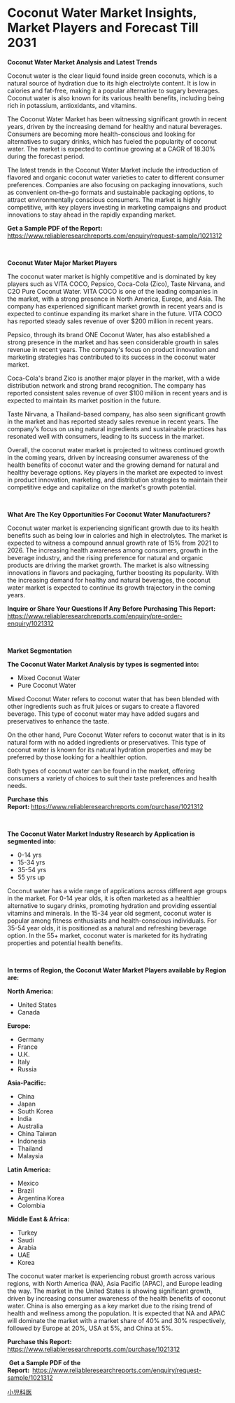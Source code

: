 <p><h1>Coconut Water Market Insights, Market Players and Forecast Till 2031</h1></p><p><strong>Coconut Water Market Analysis and Latest Trends</strong></p>
<p><p>Coconut water is the clear liquid found inside green coconuts, which is a natural source of hydration due to its high electrolyte content. It is low in calories and fat-free, making it a popular alternative to sugary beverages. Coconut water is also known for its various health benefits, including being rich in potassium, antioxidants, and vitamins.</p><p>The Coconut Water Market has been witnessing significant growth in recent years, driven by the increasing demand for healthy and natural beverages. Consumers are becoming more health-conscious and looking for alternatives to sugary drinks, which has fueled the popularity of coconut water. The market is expected to continue growing at a CAGR of 18.30% during the forecast period.</p><p>The latest trends in the Coconut Water Market include the introduction of flavored and organic coconut water varieties to cater to different consumer preferences. Companies are also focusing on packaging innovations, such as convenient on-the-go formats and sustainable packaging options, to attract environmentally conscious consumers. The market is highly competitive, with key players investing in marketing campaigns and product innovations to stay ahead in the rapidly expanding market.</p></p>
<p><strong>Get a Sample PDF of the Report:&nbsp;</strong> <a href="https://www.reliableresearchreports.com/enquiry/request-sample/1021312">https://www.reliableresearchreports.com/enquiry/request-sample/1021312</a></p>
<p>&nbsp;</p>
<p><strong>Coconut Water Major Market Players</strong></p>
<p><p>The coconut water market is highly competitive and is dominated by key players such as VITA COCO, Pepsico, Coca-Cola (Zico), Taste Nirvana, and C2O Pure Coconut Water. VITA COCO is one of the leading companies in the market, with a strong presence in North America, Europe, and Asia. The company has experienced significant market growth in recent years and is expected to continue expanding its market share in the future. VITA COCO has reported steady sales revenue of over $200 million in recent years.</p><p>Pepsico, through its brand ONE Coconut Water, has also established a strong presence in the market and has seen considerable growth in sales revenue in recent years. The company's focus on product innovation and marketing strategies has contributed to its success in the coconut water market.</p><p>Coca-Cola's brand Zico is another major player in the market, with a wide distribution network and strong brand recognition. The company has reported consistent sales revenue of over $100 million in recent years and is expected to maintain its market position in the future.</p><p>Taste Nirvana, a Thailand-based company, has also seen significant growth in the market and has reported steady sales revenue in recent years. The company's focus on using natural ingredients and sustainable practices has resonated well with consumers, leading to its success in the market.</p><p>Overall, the coconut water market is projected to witness continued growth in the coming years, driven by increasing consumer awareness of the health benefits of coconut water and the growing demand for natural and healthy beverage options. Key players in the market are expected to invest in product innovation, marketing, and distribution strategies to maintain their competitive edge and capitalize on the market's growth potential.</p></p>
<p>&nbsp;</p>
<p><strong>What Are The Key Opportunities For Coconut Water Manufacturers?</strong></p>
<p><p>Coconut water market is experiencing significant growth due to its health benefits such as being low in calories and high in electrolytes. The market is expected to witness a compound annual growth rate of 15% from 2021 to 2026. The increasing health awareness among consumers, growth in the beverage industry, and the rising preference for natural and organic products are driving the market growth. The market is also witnessing innovations in flavors and packaging, further boosting its popularity. With the increasing demand for healthy and natural beverages, the coconut water market is expected to continue its growth trajectory in the coming years.</p></p>
<p><strong>Inquire or Share Your Questions If Any Before Purchasing This Report:</strong> <a href="https://www.reliableresearchreports.com/enquiry/pre-order-enquiry/1021312">https://www.reliableresearchreports.com/enquiry/pre-order-enquiry/1021312</a></p>
<p>&nbsp;</p>
<p><strong>Market Segmentation</strong></p>
<p><strong>The Coconut Water Market Analysis by types is segmented into:</strong></p>
<p><ul><li>Mixed Coconut Water</li><li>Pure Coconut Water</li></ul></p>
<p><p>Mixed Coconut Water refers to coconut water that has been blended with other ingredients such as fruit juices or sugars to create a flavored beverage. This type of coconut water may have added sugars and preservatives to enhance the taste.</p><p>On the other hand, Pure Coconut Water refers to coconut water that is in its natural form with no added ingredients or preservatives. This type of coconut water is known for its natural hydration properties and may be preferred by those looking for a healthier option.</p><p>Both types of coconut water can be found in the market, offering consumers a variety of choices to suit their taste preferences and health needs.</p></p>
<p><strong>Purchase this Report:&nbsp;</strong><a href="https://www.reliableresearchreports.com/purchase/1021312">https://www.reliableresearchreports.com/purchase/1021312</a></p>
<p>&nbsp;</p>
<p><strong>The Coconut Water Market Industry Research by Application is segmented into:</strong></p>
<p><ul><li>0-14 yrs</li><li>15-34 yrs</li><li>35-54 yrs</li><li>55 yrs up</li></ul></p>
<p><p>Coconut water has a wide range of applications across different age groups in the market. For 0-14 year olds, it is often marketed as a healthier alternative to sugary drinks, promoting hydration and providing essential vitamins and minerals. In the 15-34 year old segment, coconut water is popular among fitness enthusiasts and health-conscious individuals. For 35-54 year olds, it is positioned as a natural and refreshing beverage option. In the 55+ market, coconut water is marketed for its hydrating properties and potential health benefits.</p></p>
<p>&nbsp;</p>
<p><strong>In terms of Region, the Coconut Water Market Players available by Region are:</strong></p>
<p>
    <p> <strong> North America: </strong>
        <ul>
            <li>United States</li>
            <li>Canada</li>
        </ul>
        </p> 
    <p> <strong> Europe: </strong>
        <ul>
            <li>Germany</li>
            <li>France</li>
            <li>U.K.</li>
            <li>Italy</li>
            <li>Russia</li>
        </ul>
        </p> 
    <p> <strong> Asia-Pacific: </strong>
        <ul>
            <li>China</li>
            <li>Japan</li>
            <li>South Korea</li>
            <li>India</li>
            <li>Australia</li>
            <li>China Taiwan</li>
            <li>Indonesia</li>
            <li>Thailand</li>
            <li>Malaysia</li>
        </ul>
        </p> 
    <p> <strong> Latin America: </strong>
        <ul>
            <li>Mexico</li>
            <li>Brazil</li>
            <li>Argentina Korea</li>
            <li>Colombia</li>
        </ul>
        </p> 
    <p> <strong> Middle East & Africa: </strong>
        <ul>
            <li>Turkey</li>
            <li>Saudi</li>
            <li>Arabia</li>
            <li>UAE</li>
            <li>Korea</li>
        </ul>
    </p>
    </p>
<p><p>The coconut water market is experiencing robust growth across various regions, with North America (NA), Asia Pacific (APAC), and Europe leading the way. The market in the United States is showing significant growth, driven by increasing consumer awareness of the health benefits of coconut water. China is also emerging as a key market due to the rising trend of health and wellness among the population. It is expected that NA and APAC will dominate the market with a market share of 40% and 30% respectively, followed by Europe at 20%, USA at 5%, and China at 5%.</p></p>
<p><strong>Purchase this Report: </strong><a href="https://www.reliableresearchreports.com/purchase/1021312">https://www.reliableresearchreports.com/purchase/1021312</a></p>
<p>&nbsp;<strong>Get a Sample PDF of the Report:&nbsp;&nbsp;</strong><a href="https://www.reliableresearchreports.com/enquiry/request-sample/1021312">https://www.reliableresearchreports.com/enquiry/request-sample/1021312</a></p>
<p><strong></strong></p>
<p><p><a href="https://github.com/SarahFahey88/Market-Research-Report-List-1/blob/main/851582617308.md">小児科医</a></p></p>